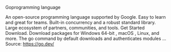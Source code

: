 Goprogramming language

An open-source programming language supported by Google. Easy to learn and great for teams. Built-in concurrency and a robust standard library. Large ecosystem of partners, communities, and tools. Get Started Download. Download packages for Windows 64-bit , macOS , Linux, and more. The go command by default downloads and authenticates modules ...
Source: https://go.dev/